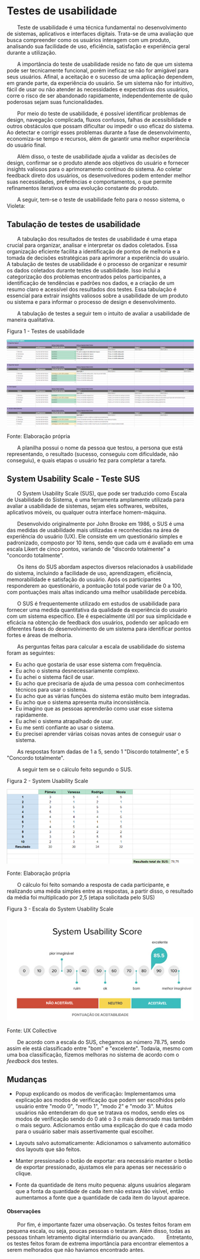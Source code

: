 # Testes de usabilidade

&emsp;&emsp;Teste de usabilidade é uma técnica fundamental no desenvolvimento de sistemas, aplicativos e interfaces digitais. Trata-se de uma avaliação que busca compreender como os usuários interagem com um produto, analisando sua facilidade de uso, eficiência, satisfação e experiência geral durante a utilização.

&emsp;&emsp;A importância do teste de usabilidade reside no fato de que um sistema pode ser tecnicamente funcional, porém ineficaz se não for amigável para seus usuários. Afinal, a aceitação e o sucesso de uma aplicação dependem, em grande parte, da experiência do usuário. Se um sistema não for intuitivo, fácil de usar ou não atender às necessidades e expectativas dos usuários, corre o risco de ser abandonado rapidamente, independentemente de quão poderosas sejam suas funcionalidades.

&emsp;&emsp;Por meio do teste de usabilidade, é possível identificar problemas de design, navegação complicada, fluxos confusos, falhas de acessibilidade e outros obstáculos que possam dificultar ou impedir o uso eficaz do sistema. Ao detectar e corrigir esses problemas durante a fase de desenvolvimento, economiza-se tempo e recursos, além de garantir uma melhor experiência do usuário final.

&emsp;&emsp;Além disso, o teste de usabilidade ajuda a validar as decisões de design, confirmar se o produto atende aos objetivos do usuário e fornecer insights valiosos para o aprimoramento contínuo do sistema. Ao coletar feedback direto dos usuários, os desenvolvedores podem entender melhor suas necessidades, preferências e comportamentos, o que permite refinamentos iterativos e uma evolução constante do produto.

&emsp;&emsp;A seguir, tem-se o teste de usabilidade feito para o nosso sistema, o Violeta:


## Tabulação de testes de usabilidade

&emsp;&emsp;A tabulação dos resultados de testes de usabilidade é uma etapa crucial para organizar, analisar e interpretar os dados coletados. Essa organização eficiente facilita a identificação de pontos de melhoria e a tomada de decisões estratégicas para aprimorar a experiência do usuário. A tabulação de testes de usabilidade é o processo de organizar e resumir os dados coletados durante testes de usabilidade. Isso inclui a categorização dos problemas encontrados pelos participantes, a identificação de tendências e padrões nos dados, e a criação de um resumo claro e acessível dos resultados dos testes. Essa tabulação é essencial para extrair insights valiosos sobre a usabilidade de um produto ou sistema e para informar o processo de design e desenvolvimento.

&emsp;&emsp;A tabulação de testes a seguir tem o intuito de avaliar a usabilidade de maneira qualitativa.

<p style={{textAlign: 'center'}}>Figura 1 - Testes de usabilidade</p>

![Planilha de tabulação de testes](../../../static/img/sprint-5/tabulacao-testes.png)

<p style={{textAlign: 'center'}}>Fonte: Elaboração própria</p>

&emsp;&emsp;A planilha possui o nome da pessoa que testou, a persona que está representando, o resultado (sucesso, conseguiu com dificuldade, não conseguiu), e quais etapas o usuário fez para completar a tarefa.


## System Usability Scale - Teste SUS

&emsp;&emsp;O System Usability Scale (SUS), que pode ser traduzido como Escala de Usabilidade do Sistema, é uma ferramenta amplamente utilizada para avaliar a usabilidade de sistemas, sejam eles softwares, websites, aplicativos móveis, ou qualquer outra interface homem-máquina.

&emsp;&emsp;Desenvolvido originalmente por John Brooke em 1986, o SUS é uma das medidas de usabilidade mais utilizadas e reconhecidas na área de experiência do usuário (UX). Ele consiste em um questionário simples e padronizado, composto por 10 itens, sendo que cada um é avaliado em uma escala Likert de cinco pontos, variando de "discordo totalmente" a "concordo totalmente".

&emsp;&emsp;Os itens do SUS abordam aspectos diversos relacionados à usabilidade do sistema, incluindo a facilidade de uso, aprendizagem, eficiência, memorabilidade e satisfação do usuário. Após os participantes responderem ao questionário, a pontuação total pode variar de 0 a 100, com pontuações mais altas indicando uma melhor usabilidade percebida.

&emsp;&emsp;O SUS é frequentemente utilizado em estudos de usabilidade para fornecer uma medida quantitativa da qualidade da experiência do usuário com um sistema específico. Ele é especialmente útil por sua simplicidade e eficácia na obtenção de feedback dos usuários, podendo ser aplicado em diferentes fases do desenvolvimento de um sistema para identificar pontos fortes e áreas de melhoria.

&emsp;&emsp;As perguntas feitas para calcular a escala de usabilidade do sistema foram as seguintes:

- Eu acho que gostaria de usar esse sistema com frequência.
- Eu acho o sistema desnecessariamente complexo.
- Eu achei o sistema fácil de usar.
- Eu acho que precisaria de ajuda de uma pessoa com conhecimentos técnicos para usar o sistema.
- Eu acho que as várias funções do sistema estão muito bem integradas. 
- Eu acho que o sistema apresenta muita inconsistência.
- Eu imagino que as pessoas aprenderão como usar esse sistema rapidamente.
- Eu achei o sistema atrapalhado de usar.
- Eu me senti confiante ao usar o sistema.
- Eu precisei aprender várias coisas novas antes de conseguir usar o sistema.

&emsp;&emsp;As respostas foram dadas de 1 a 5, sendo 1 "Discordo totalmente", e 5 "Concordo totalmente".

&emsp;&emsp;A seguir tem se o cálculo feito segundo o SUS.

<p style={{textAlign: 'center'}}>Figura 2 - System Usability Scale</p>

![Planilha de tabulação de testes](../../../static/img/sprint-5/testes-sus.png)

<p style={{textAlign: 'center'}}>Fonte: Elaboração própria</p>

&emsp;&emsp;O cálculo foi feito somando a resposta de cada participante, e realizando uma média simples entre as respostas, a partir disso, o resultado da média foi multiplicado por 2,5 (etapa solicitada pelo SUS)

<p style={{textAlign: 'center'}}>Figura 3 - Escala do System Usability Scale</p>

![Planilha de tabulação de testes](../../../static/img/sprint-5/escala-sus.png)

<p style={{textAlign: 'center'}}>Fonte: UX Collective</p>

&emsp;&emsp;De acordo com a escala do SUS, chegamos ao número 78.75, sendo assim ele está classificado entre "bom" e "excelente". Todavia, mesmo com uma boa classificação, fizemos melhoras no sistema de acordo com o *feedback* dos testes.

## Mudanças

- Popup explicando os modos de verificação: Implementamos uma explicação aos modos de verificação que podem ser escolhidos pelo usuário entre "modo 0", "modo 1", "modo 2" e "modo 3". Muitos usuários não entenderam do que se tratava os modos, sendo eles os modos de verificação sendo do 0 até o 3 o mais demorado mas também o mais seguro. Adicionamos então uma explicação do que é cada modo para o usuário saber mais assertivamente qual escolher.

- Layouts salvo automaticamente: Adicionamos o salvamento automático dos layouts que são feitos.

- Manter pressionado o botão de exportar: era necessário manter o botão de exportar pressionado, ajustamos ele para apenas ser necessário o clique.

- Fonte da quantidade de itens muito pequena: alguns usuários alegaram que a fonta da quantidade de cada item não estava tão visível, então aumentamos a fonte que a quantidade de cada item do layout aparece.

#### Observações

&emsp;&emsp;Por fim, é importante fazer uma observação. Os testes feitos foram em pequena escala, ou seja, poucas pessoas o testaram. Além disso, todas as pessoas tinham letramento digital intermdiário ou avançado.
&emsp;&emsp;Entretanto, os testes feitos foram de extrema importância para encontrar elementos a serem melhorados que não haviamos encontrado antes.